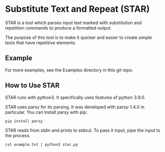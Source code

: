 # Substitute Text and Repeat (STAR)
STAR is a tool which parses input text marked with substitution and repetition commands to produce a formatted output.

The purpose of this tool is to make it quicker and easier to create simple texts that have repetitive elements.

## Example

For more examples, see the Examples directory in this git repo.

## How to Use STAR

STAR runs with python3. It specifically uses features of python 3.9.0.

STAR uses parsy for its parsing. It was developed with parsy-1.4.0 in particular. You can install parsy with pip:
```sh
pip install parsy
```

STAR reads from stdin and prints to stdout. To pass it input, pipe the input to the process.
```sh
cat example.txt | python3 star.py
```